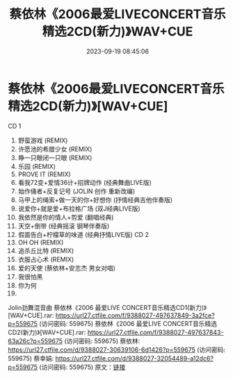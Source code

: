 ﻿---
title: 蔡依林《2006最爱LIVECONCERT音乐精选2CD(新力)》WAV+CUE
date: 2023-09-19 08:45:06
categories: WAV车载音乐、镜像
tags: 华语中文
---
# 蔡依林《2006最爱LIVECONCERT音乐精选2CD(新力)》[WAV+CUE]

CD 1
01. 野蛮游戏 (REMIX)
02. 许愿池的希腊少女
(REMIX)
03. 睁一只眼闭一只眼
(REMIX)
04. 乐园 (REMIX)
05. PROVE IT
(REMIX)
06. 看我72变+爱情36计+招牌动作
(经典舞曲LIVE版)
07. 始作俑者+反复记号 (JOLIN 创作
重新改编)
08. 马甲上的绳索+做一天的你+好想你
(抒情经典吉他伴奏版)
09. 说爱你+就是爱+布拉格广场
(双J经典LIVE版)
10. 我依然是你的情人+剪爱
(翻唱经典)
11. 天空+倒带 (经典摇滚
钢琴伴奏版)
12. 假面告白+柠檬草的味道
(经典抒情LIVE版)
CD 2
01. OH OH (REMIX)
02. 追杀丘比特 (REMIX)
03. 衣服占心术 (REMIX)
04. 爱的天使 (蔡依林+安志杰
男女对唱)
05. 我很怕黑
06. 你为何
07.
Jolin劲舞混音曲
蔡依林《2006 最爱LIVE
CONCERT音乐精选CD1(新力)》[WAV+CUE].rar: https://url27.ctfile.com/f/9388027-497637849-3a2fce?p=559675
(访问密码: 559675)
蔡依林《2006 最爱LIVE
CONCERT音乐精选CD2(新力)》[WAV+CUE].rar: https://url27.ctfile.com/f/9388027-497637843-63a26c?p=559675
(访问密码: 559675)
蔡依林: https://url27.ctfile.com/d/9388027-30639106-6d1426?p=559675
(访问密码: 559675)
蔡幸娟: https://url27.ctfile.com/d/9388027-32054489-a12dc6?p=559675
(访问密码: 559675)
原文：[链接](https://blog.sina.com.cn/s/blog_1647c7e76010313he.html)